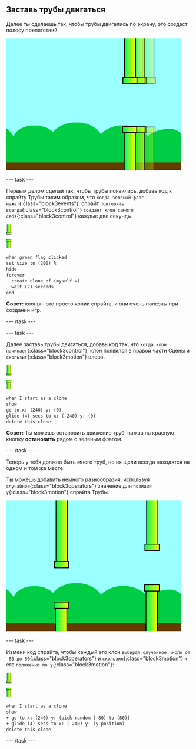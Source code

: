 ## Заставь трубы двигаться

Далее ты сделаешь так, чтобы трубы двигались по экрану, это создаст полосу препятствий.

![трубы движутся по экрану](images/flappy-clones-test.png)

--- task ---

Первым делом сделай так, чтобы трубы появились, добавь код к спрайту Трубы таким образом, что `когда зелёный флаг нажат`{:class="block3events"}, спрайт `повторять всегда`{:class="block3control"} `создает клон самого себя`{:class="block3control"} каждые две секунды.

![спрайт трубы](images/pipes-sprite.png)

```blocks3
when green flag clicked
set size to (200) %
hide
forever 
  create clone of (myself v)
  wait (2) seconds
end
```

**Совет:** клоны - это просто копии спрайта, и они очень полезны при создании игр.

--- /task ---

--- task ---

Далее заставь трубы двигаться, добавь код так, что `когда клон начинает`{:class="block3control"}, клон появился в правой части Сцены и `скользит`{:class="block3motion"} влево.

![спрайт трубы](images/pipes-sprite.png)

```blocks3
when I start as a clone
show
go to x: (240) y: (0)
glide (4) secs to x: (-240) y: (0)
delete this clone
```

**Совет:** Ты можешь остановить движение труб, нажав на красную кнопку **остановить** рядом с зеленым флагом.

--- /task ---

Теперь у тебя должно быть много труб, но их щели всегда находятся на одном и том же месте.

Ты можешь добавить немного разнообразия, используя `случайное`{:class="block3operators"} значение для `позиции y`{:class="block3motion"} спрайта Трубы.

![трубы на разных высотах](images/flappy-height-test.png)

--- task ---

Измени код спрайта, чтобы каждый его клон `выбирал случайное число от -80 до 80`{:class="block3operators"} и `скользил`{:class="block3motion"} к его `положению по y`{:class="block3motion"}:

![спрайт трубы](images/pipes-sprite.png)

```blocks3
when I start as a clone
show
+ go to x: (240) y: (pick random (-80) to (80))
+ glide (4) secs to x: (-240) y: (y position)
delete this clone
```

--- /task ---